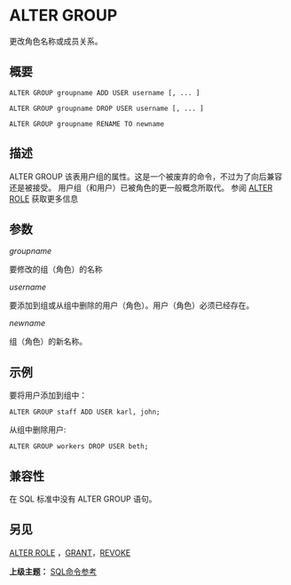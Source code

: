# ALTER GROUP

更改角色名称或成员关系。

## 概要

```
ALTER GROUP groupname ADD USER username [, ... ]

ALTER GROUP groupname DROP USER username [, ... ]

ALTER GROUP groupname RENAME TO newname
```

## 描述

ALTER GROUP 该表用户组的属性。这是一个被废弃的命令，不过为了向后兼容还是被接受。 用户组（和用户）已被角色的更一般概念所取代。 参阅 [ALTER ROLE](./alter-role.md) 获取更多信息

## 参数

_groupname_

要修改的组（角色）的名称

_username_

要添加到组或从组中删除的用户（角色）。用户（角色）必须已经存在。

_newname_

组（角色）的新名称。

## 示例

要将用户添加到组中：

```
ALTER GROUP staff ADD USER karl, john;
```

从组中删除用户:

```
ALTER GROUP workers DROP USER beth;
```

## 兼容性

在 SQL 标准中没有 ALTER GROUP 语句。

## 另见

[ALTER ROLE](./alter-role.md) ，[GRANT](./grant.md)，[REVOKE](./revoke.md)

**上级主题：** [SQL命令参考](./README.md)

